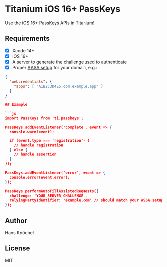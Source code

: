 # Titanium iOS 16+ PassKeys

Use the iOS 16+ PassKeys APIs in Titanium!

## Requirements

- [x] Xcode 14+
- [x] iOS 16+
- [x] A server to generate the challenge used to authenticate
- [x] Proper [AASA setup](https://blog.branch.io/what-is-an-aasa-apple-app-site-association-file) for your domain, e.g.:
```json
{
  "webcredentials": {
    "apps": [ "A1B2C3D4E5.com.example.app" ]
  }
}

## Example

```js
import PassKeys from 'ti.passkeys';

PassKeys.addEventListener('complete', event => {
  console.warn(event);

  if (event.type === 'registration') {
    // handle registration
  } else {
    // handle assertion
  }
});

PassKeys.addEventListener('error', event => {
  console.error(event.error);
});

PassKeys.performAutoFillAssistedRequests({
  challenge: 'YOUR_SERVER_CHALLENGE',
  relyingPartyIdentifier: 'example.com' // should match your ASSA setup
});
```

## Author

Hans Knöchel

## License

MIT
